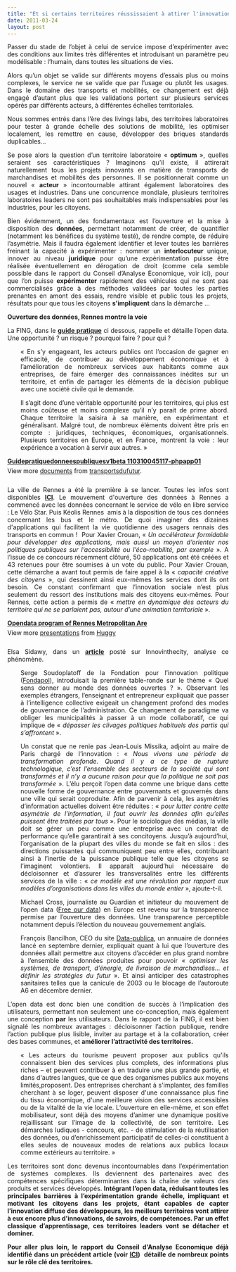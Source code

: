 ```yaml
---
title: "Et si certains territoires réussissaient à attirer l'innovation, à devenir le parfait laboratoire vivant grande échelle ?"
date: 2011-03-24
layout: post
---
```


<p style="text-align: justify">Passer du stade de l’objet à celui de service impose d’expérimenter avec des conditions aux limites très différentes et introduisant un paramètre peu modélisable : l’humain, dans toutes les situations de vies.</p> <p style="text-align: justify">Alors qu’un objet se valide sur différents moyens d’essais plus ou moins complexes, le service ne se valide que par l’usage ou plutôt les usages. Dans le domaine des transports et mobilités, ce changement est déjà engagé d’autant plus que les validations portent sur plusieurs services opérés par différents acteurs, à différentes échelles territoriales.</p> <p style="text-align: justify">Nous sommes entrés dans l’ère des livings labs, des territoires laboratoires pour tester à grande échelle des solutions de mobilité, les optimiser localement, les remettre en cause, développer des briques standards duplicables…</p> <p style="text-align: justify">Se pose alors la question d’un territoire laboratoire « <strong>optimum</strong> », quelles seraient ses caractéristiques ? Imaginons qu’il existe, il attirerait naturellement tous les projets innovants en matière de transports de marchandises et mobilités des personnes. Il se positionnerait comme un nouvel « <strong>acteur</strong> » incontournable attirant également laboratoires des usages et industries. Dans une concurrence mondiale, plusieurs territoires laboratoires leaders ne sont pas souhaitables mais indispensables pour les industries, pour les citoyens.</p>   <!--more-->   <p style="text-align: justify">Bien évidemment, un des fondamentaux est l’ouverture et la mise à disposition des <strong>données</strong>, permettant notamment de créer, de quantifier (notamment les bénéfices du système testé), de rendre compte, de réduire l’asymétrie. Mais il faudra également identifier et lever toutes les barrières freinant la capacité à expérimenter : nommer un <strong>interlocuteur</strong> unique, innover au niveau <strong>juridique</strong> pour qu’une expérimentation puisse être réalisée éventuellement en dérogation de droit (comme cela semble possible dans le rapport du Conseil d’Analyse Economique, voir ici), pour que l’on puisse <strong>expérimenter</strong> rapidement des véhicules qui ne sont pas commercialisés grâce à des méthodes validées par toutes les parties prenantes en amont des essais, rendre visible et public tous les projets, résultats pour que tous les citoyens <strong>s’impliquent</strong> dans la démarche …</p> <p style="text-align: justify"><strong>Ouverture des données, Rennes montre la voie</strong></p> <p style="text-align: justify">La FING, dans le <strong><a href="http://fing.org/?Guide-pratique-de-l-ouverture-des">guide pratique</a></strong> ci dessous, rappelle et détaille l’open data. Une opportunité ? un risque ? pourquoi faire ? pour qui ?</p> <p style="text-align: justify;padding-left: 30px">« En s’y engageant, les acteurs publics ont l’occasion de gagner en efficacité, de contribuer au développement économique et à l’amélioration de nombreux services aux habitants comme aux entreprises, de faire émerger des connaissances inédites sur un territoire, et enfin de partager les éléments de la décision publique avec une société civile qui le demande.</p> <p style="text-align: justify;padding-left: 30px">Il s’agit donc d’une véritable opportunité pour les territoires, qui plus est moins coûteuse et moins complexe qu’il n’y parait de prime abord. Chaque territoire la saisira à sa manière, en expérimentant et généralisant. Malgré tout, de nombreux éléments doivent être pris en compte : juridiques, techniques, économiques, organisationnels. Plusieurs territoires en Europe, et en France, montrent la voie : leur expérience a vocation à servir aux autres. »</p> <div id="__ss_7376483" style="text-align: justify;width: 477px"><strong style="margin: 12px 0 4px"><a href="http://www.slideshare.net/transportsdufutur/guidepratiquedonneespubliquesv1beta-110310045117phpapp01" title="Guidepratiquedonneespubliquesv1beta 110310045117-phpapp01">Guidepratiquedonneespubliquesv1beta 110310045117-phpapp01</a></strong>         <div style="padding: 5px 0 12px">View more <a href="http://www.slideshare.net/">documents</a> from <a href="http://www.slideshare.net/transportsdufutur">transportsdufutur</a>.</div> </div> <p style="text-align: justify">La ville de Rennes a été la première à se lancer. Toutes les infos sont disponibles <strong><a href="http://www.data.rennes-metropole.fr/">ICI</a></strong>. Le mouvement d'ouverture des données à Rennes a commencé avec les données concernant le service de vélo en libre service : Le Vélo Star. Puis Kéolis Rennes  amis à la disposition de tous ces données concernant les bus et le métro. De quoi imaginer des dizaines d'applications qui facilitent la vie quotidienne des usagers rennais des transports en commun !  Pour Xavier Crouan, « <em>Un accélérateur formidable pour développer des applications, mais aussi un moyen d’orienter nos politiques publiques sur l’accessibilité ou l’éco-mobilité, par exemple</em> ». A l’issue de ce concours récemment clôturé, 50 applications ont été créées et 43 retenues pour être soumises à un vote du public. Pour Xavier Crouan, cette démarche a avant tout permis de faire appel à la « <em>capacité créative des citoyens</em> », qui dessinent ainsi eux-mêmes les services dont ils ont besoin. Ce constant confirmant que l’innovation sociale n’est plus seulement du ressort des institutions mais des citoyens eux-mêmes. Pour Rennes, cette action a permis de « <em>mettre en dynamique des acteurs du territoire qui ne se parlaient pas, autour d’une animation territoriale</em> ».</p> <div id="__ss_4710764" style="text-align: justify;width: 425px"><strong style="margin: 12px 0 4px"><a href="http://www.slideshare.net/Huggy/opendata-program-of-rennes-metropolitan-are" title="Opendata program of Rennes Metropolitan Are">Opendata program of Rennes Metropolitan Are</a></strong>         <div style="padding: 5px 0 12px">View more <a href="http://www.slideshare.net/">presentations</a> from <a href="http://www.slideshare.net/Huggy">Huggy</a></div> </div> <p style="text-align: justify">Elsa Sidawy, dans un <strong><a href="http://www.innovcity.fr/2011/03/17/l%25E2%2580%2599open-data-pousse-les-villes-a-collaborer-avec-les-citoyens/">article</a></strong> posté sur Innovinthecity, analyse ce phénomène.</p> <p style="text-align: justify;padding-left: 30px">Serge Soudoplatoff de la Fondation pour l’innovation politique (<a href="http://www.fondapol.org/" target="_blank">Fondapol</a>), introduisait la première table-ronde sur le thème « Quel sens donner au monde des données ouvertes ? ». Observant les exemples étrangers, l’enseignant et entrepreneur expliquait que passer à l’intelligence collective exigeait un changement profond des modes de gouvernance de l’administration. Ce changement de paradigme va obliger les municipalités à passer à un mode collaboratif, ce qui implique de « <em>dépasser les clivages politiques habituels des partis qui s’affrontent </em>».</p> <p style="text-align: justify;padding-left: 30px">Un constat que ne renie pas Jean-Louis Missika, adjoint au maire de Paris chargé de l’innovation : « <em>Nous vivons une période de transformation profonde. Quand il y a ce type de rupture technologique, c’est l’ensemble des secteurs de la société qui sont transformés et il n’y a aucune raison pour que la politique ne soit pas transformée</em> ». L’élu perçoit l’open data comme une brique dans cette nouvelle forme de gouvernance entre gouvernants et gouvernés dans une ville qui serait coproduite. Afin de parvenir à cela, les asymétries d’information actuelles doivent être réduites : « <em>pour lutter contre cette asymétrie de l’information, il faut ouvrir les données afin qu’elles puissent être traitées par tous </em>». Pour le sociologue des médias, la ville doit se gérer un peu comme une entreprise avec un contrat de performance qu’elle garantirait à ses concitoyens. Jusqu’à aujourd’hui, l’organisation de la plupart des villes du monde se fait en silos : des directions puissantes qui communiquent peu entre elles, contribuant ainsi à l’inertie de la puissance publique telle que les citoyens se l’imaginent volontiers. Il apparaît aujourd’hui nécessaire de décloisonner et d’assurer les transversalités entre les différents services de la ville : «<em> ce modèle est une révolution par rapport aux modèles d’organisations dans les villes du monde entier</em> », ajoute-t-il.</p> <p style="text-align: justify;padding-left: 30px">Michael Cross, journaliste au Guardian et initiateur du mouvement de l’open data (<a href="http://www.freeourdata.org.uk/" target="_blank">Free our data</a>) en Europe est revenu sur la transparence permise par l’ouverture des données. Une transparence perceptible notamment depuis l’élection du nouveau gouvernement anglais.</p> <p style="text-align: justify;padding-left: 30px">François Bancilhon, CEO du site <a href="http://www.data-publica.com/" target="_blank">Data-publica</a>, un annuaire de données lancé en septembre dernier, expliquait quant à lui que l’ouverture des données allait permettre aux citoyens d’accéder en plus grand nombre à l’ensemble des données produites pour pouvoir «<em> optimiser les systèmes, de transport, d’énergie, de livraison de marchandises… et définir les stratégies du futur</em> ». Et ainsi anticiper des catastrophes sanitaires telles que la canicule de 2003 ou le blocage de l’autoroute A6 en décembre dernier.</p> <p style="text-align: justify">L’open data est donc bien une condition de succès à l’implication des utilisateurs, permettant non seulement une co-conception, mais également une conception <strong>par</strong> les utilisateurs. Dans le rapport de la FING, il est bien signalé les nombreux avantages : décloisonner l’action publique, rendre l’action publique plus lisible, inviter au partage et à la collaboration, créer des bases communes, et <strong>améliorer l’attractivité des territoires.</strong></p> <p style="text-align: justify;padding-left: 30px">« Les acteurs du tourisme peuvent proposer aux publics qu'ils connaissent bien des services plus complets, des informations plus riches – et peuvent contribuer à en traduire une plus grande partie, et dans d'autres langues, que ce que des organismes publics aux moyens limités,proposent. Des entreprises cherchant à s'implanter, des familles cherchant à se loger, peuvent disposer d'une connaissance plus fine du tissu économique, d'une meilleure vision des services accessibles ou de la vitalité de la vie locale. L’ouverture en elle-même, et son effet mobilisateur, sont déjà des moyens d’animer une dynamique positive rejaillissant sur l’image de la collectivité, de son territoire. Les démarches ludiques - concours, etc. - de stimulation de la réutilisation des données, ou d’enrichissement participatif de celles-ci constituent à elles seules de nouveaux modes de relations aux publics locaux comme extérieurs au territoire. »</p> <p style="text-align: justify">Les territoires sont donc devenus incontournables dans l’expérimentation de systèmes complexes. Ils deviennent des partenaires avec des compétences spécifiques déterminantes dans la chaîne de valeurs des produits et services développés. <strong>Intégrant l’open data, réduisant toutes les principales barrières à l’expérimentation grande échelle, impliquant et motivant les citoyens dans les projets, étant capables de capter l’innovation diffuse des développeurs, les meilleurs territoires vont attirer à eux encore plus d’innovations, de savoirs, de compétences. Par un effet classique d’apprentissage, ces territoires leaders vont se détacher et dominer.</strong></p> <p style="text-align: justify"><strong>Pour aller plus loin, le rapport du Conseil d'Analyse Economique déjà identifié dans un précédent article (voir <a href="/2010/10/creativite-et-innovations-dans-les-territoires-plus-dans-les-usages-que-dans-les-technologies.html" target="_blank">ICI</a>)  détaille de nombreux points sur le rôle clé des territoires. </strong></p>